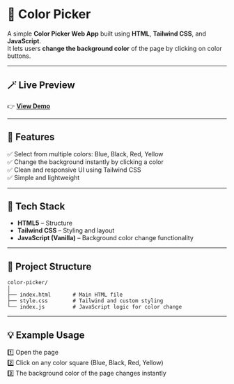 # 🎨 Color Picker

A simple **Color Picker Web App** built using **HTML**, **Tailwind CSS**, and **JavaScript**.  
It lets users **change the background color** of the page by clicking on color buttons.

---

## 🪄 Live Preview

👉 **[View Demo](https://color-changer-htmlcssjs.netlify.app/)**  

---

## 🚀 Features

✅ Select from multiple colors: Blue, Black, Red, Yellow  
✅ Change the background instantly by clicking a color  
✅ Clean and responsive UI using Tailwind CSS  
✅ Simple and lightweight  

---

## 🧩 Tech Stack

- **HTML5** – Structure  
- **Tailwind CSS** – Styling and layout  
- **JavaScript (Vanilla)** – Background color change functionality  

---

## 📁 Project Structure

```
color-picker/
│
├── index.html       # Main HTML file
├── style.css        # Tailwind and custom styling
└── index.js         # JavaScript logic for color change
```

---

## 💡 Example Usage

1️⃣ Open the page  
2️⃣ Click on any color square (Blue, Black, Red, Yellow)  
3️⃣ The background color of the page changes instantly  

